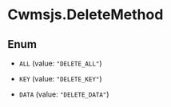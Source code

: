 # Cwmsjs.DeleteMethod

## Enum


* `ALL` (value: `"DELETE_ALL"`)

* `KEY` (value: `"DELETE_KEY"`)

* `DATA` (value: `"DELETE_DATA"`)



